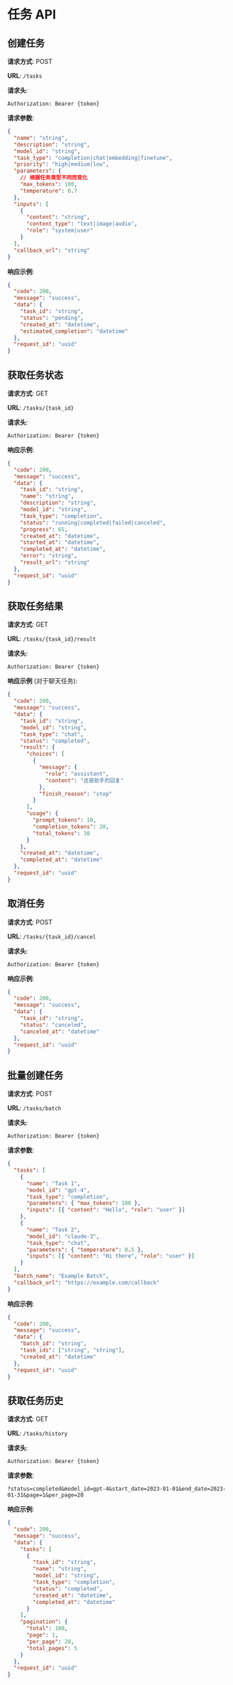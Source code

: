 # 任务 API

## 创建任务

**请求方式**: POST

**URL**: `/tasks`

**请求头**:

```
Authorization: Bearer {token}
```

**请求参数**:

```json
{
  "name": "string",
  "description": "string",
  "model_id": "string",
  "task_type": "completion|chat|embedding|finetune",
  "priority": "high|medium|low",
  "parameters": {
    // 根据任务类型不同而变化
    "max_tokens": 100,
    "temperature": 0.7
  },
  "inputs": [
    {
      "content": "string",
      "content_type": "text|image|audio",
      "role": "system|user"
    }
  ],
  "callback_url": "string"
}
```

**响应示例**:

```json
{
  "code": 200,
  "message": "success",
  "data": {
    "task_id": "string",
    "status": "pending",
    "created_at": "datetime",
    "estimated_completion": "datetime"
  },
  "request_id": "uuid"
}
```

## 获取任务状态

**请求方式**: GET

**URL**: `/tasks/{task_id}`

**请求头**:

```
Authorization: Bearer {token}
```

**响应示例**:

```json
{
  "code": 200,
  "message": "success",
  "data": {
    "task_id": "string",
    "name": "string",
    "description": "string",
    "model_id": "string",
    "task_type": "completion",
    "status": "running|completed|failed|canceled",
    "progress": 65,
    "created_at": "datetime",
    "started_at": "datetime",
    "completed_at": "datetime",
    "error": "string",
    "result_url": "string"
  },
  "request_id": "uuid"
}
```

## 获取任务结果

**请求方式**: GET

**URL**: `/tasks/{task_id}/result`

**请求头**:

```
Authorization: Bearer {token}
```

**响应示例** (对于聊天任务):

```json
{
  "code": 200,
  "message": "success",
  "data": {
    "task_id": "string",
    "model_id": "string",
    "task_type": "chat",
    "status": "completed",
    "result": {
      "choices": [
        {
          "message": {
            "role": "assistant",
            "content": "这是助手的回复"
          },
          "finish_reason": "stop"
        }
      ],
      "usage": {
        "prompt_tokens": 10,
        "completion_tokens": 20,
        "total_tokens": 30
      }
    },
    "created_at": "datetime",
    "completed_at": "datetime"
  },
  "request_id": "uuid"
}
```

## 取消任务

**请求方式**: POST

**URL**: `/tasks/{task_id}/cancel`

**请求头**:

```
Authorization: Bearer {token}
```

**响应示例**:

```json
{
  "code": 200,
  "message": "success",
  "data": {
    "task_id": "string",
    "status": "canceled",
    "canceled_at": "datetime"
  },
  "request_id": "uuid"
}
```

## 批量创建任务

**请求方式**: POST

**URL**: `/tasks/batch`

**请求头**:

```
Authorization: Bearer {token}
```

**请求参数**:

```json
{
  "tasks": [
    {
      "name": "Task 1",
      "model_id": "gpt-4",
      "task_type": "completion",
      "parameters": { "max_tokens": 100 },
      "inputs": [{ "content": "Hello", "role": "user" }]
    },
    {
      "name": "Task 2",
      "model_id": "claude-3",
      "task_type": "chat",
      "parameters": { "temperature": 0.5 },
      "inputs": [{ "content": "Hi there", "role": "user" }]
    }
  ],
  "batch_name": "Example Batch",
  "callback_url": "https://example.com/callback"
}
```

**响应示例**:

```json
{
  "code": 200,
  "message": "success",
  "data": {
    "batch_id": "string",
    "task_ids": ["string", "string"],
    "created_at": "datetime"
  },
  "request_id": "uuid"
}
```

## 获取任务历史

**请求方式**: GET

**URL**: `/tasks/history`

**请求头**:

```
Authorization: Bearer {token}
```

**请求参数**:

```
?status=completed&model_id=gpt-4&start_date=2023-01-01&end_date=2023-01-31&page=1&per_page=20
```

**响应示例**:

```json
{
  "code": 200,
  "message": "success",
  "data": {
    "tasks": [
      {
        "task_id": "string",
        "name": "string",
        "model_id": "string",
        "task_type": "completion",
        "status": "completed",
        "created_at": "datetime",
        "completed_at": "datetime"
      }
    ],
    "pagination": {
      "total": 100,
      "page": 1,
      "per_page": 20,
      "total_pages": 5
    }
  },
  "request_id": "uuid"
}
```
